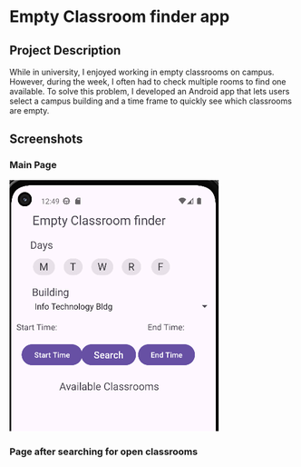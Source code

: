 # Empty Classroom finder app

## Project Description
While in university, I enjoyed working in empty classrooms on campus. However, during the week, I often had to check multiple rooms to find one available. To solve this problem, I developed an Android app that lets users select a campus building and a time frame to quickly see which classrooms are empty.

## Screenshots

### Main Page

![](./screenshots/home.PNG)

### Page after searching for open classrooms

